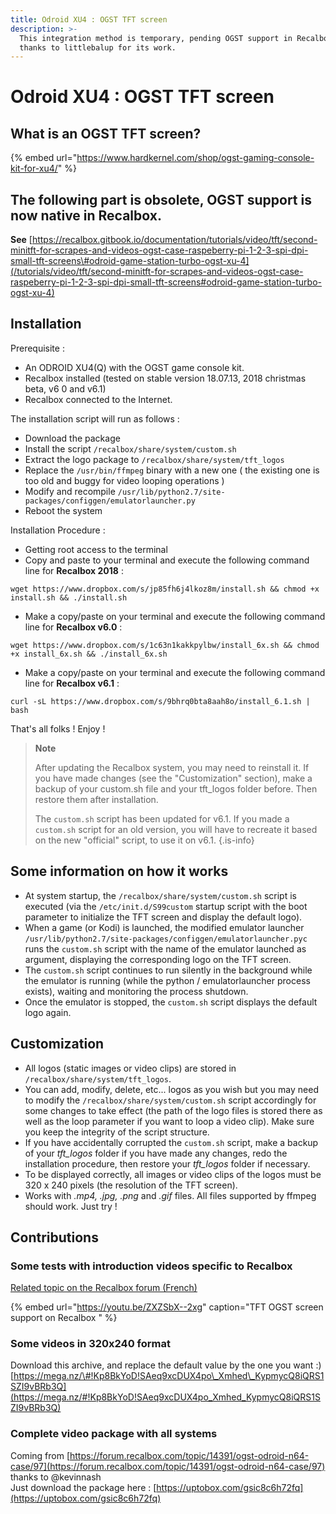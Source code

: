 ```yaml
---
title: Odroid XU4 : OGST TFT screen
description: >-
  This integration method is temporary, pending OGST support in Recalbox. Many
  thanks to littlebalup for its work.
---
```


# Odroid XU4 : OGST TFT screen

## What is an OGST TFT screen?

{% embed url="https://www.hardkernel.com/shop/ogst-gaming-console-kit-for-xu4/" %}

## The following part is obsolete, OGST support is now native in Recalbox.

**See** [https://recalbox.gitbook.io/documentation/tutorials/video/tft/second-minitft-for-scrapes-and-videos-ogst-case-raspeberry-pi-1-2-3-spi-dpi-small-tft-screens\#odroid-game-station-turbo-ogst-xu-4](/tutorials/video/tft/second-minitft-for-scrapes-and-videos-ogst-case-raspeberry-pi-1-2-3-spi-dpi-small-tft-screens#odroid-game-station-turbo-ogst-xu-4)

## Installation

Prerequisite :

* An ODROID XU4\(Q\) with the OGST game console kit.
* Recalbox installed \(tested on stable version 18.07.13, 2018 christmas beta, v6 0 and v6.1\)
* Recalbox connected to the Internet.

The installation script will run as follows :

* Download the package
* Install the script `/recalbox/share/system/custom.sh`
* Extract the logo package to `/recalbox/share/system/tft_logos`
* Replace the `/usr/bin/ffmpeg` binary with a new one \( the existing one is too old and buggy for video looping operations \)
* Modify and recompile `/usr/lib/python2.7/site-packages/configgen/emulatorlauncher.py`
* Reboot the system

Installation Procedure :

* Getting root access to the terminal
* Copy and paste to your terminal and execute the following command line for **Recalbox 2018** :

```text
wget https://www.dropbox.com/s/jp85fh6j4lkoz8m/install.sh && chmod +x install.sh && ./install.sh
```

* Make a copy/paste on your terminal and execute the following command line for **Recalbox v6.0** :

```text
wget https://www.dropbox.com/s/1c63n1kakkpylbw/install_6x.sh && chmod +x install_6x.sh && ./install_6x.sh
```

* Make a copy/paste on your terminal and execute the following command line for **Recalbox v6.1** :

```text
curl -sL https://www.dropbox.com/s/9bhrq0bta8aah8o/install_6.1.sh | bash
```

That's all folks ! Enjoy !


>**Note**
>
>After updating the Recalbox system, you may need to reinstall it. If you have made changes \(see the "Customization" section\), make a backup of your custom.sh file and your tft\_logos folder before. Then restore them after installation.
>
>The `custom.sh` script has been updated for v6.1. If you made a `custom.sh` script for an old version, you will have to recreate it based on the new "official" script, to use it on v6.1.
{.is-info}

## Some information on how it works

* At system startup, the `/recalbox/share/system/custom.sh` script is executed \(via the `/etc/init.d/S99custom` startup script with the boot parameter to initialize the TFT screen and display the default logo\).
* When a game \(or Kodi\) is launched, the modified emulator launcher `/usr/lib/python2.7/site-packages/configgen/emulatorlauncher.pyc` runs the `custom.sh` script with the name of the emulator launched as argument, displaying the corresponding logo on the TFT screen.
* The `custom.sh` script continues to run silently in the background while the emulator is running \(while the python / emulatorlauncher process exists\), waiting and monitoring the process shutdown.
* Once the emulator is stopped, the `custom.sh` script displays the default logo again.

## Customization

* All logos \(static images or video clips\) are stored in `/recalbox/share/system/tft_logos`.
* You can add, modify, delete, etc... logos as you wish but you may need to modify the `/recalbox/share/system/custom.sh` script accordingly for some changes to take effect \(the path of the logo files is stored there as well as the loop parameter if you want to loop a video clip\). Make sure you keep the integrity of the script structure.
* If you have accidentally corrupted the `custom.sh` script, make a backup of your _tft\_logos_ folder if you have made any changes, redo the installation procedure, then restore your _tft\_logos_ folder if necessary.
* To be displayed correctly, all images or video clips of the logos must be 320 x 240 pixels \(the resolution of the TFT screen\).
* Works with _.mp4, .jpg, .png_ and _.gif_ files. All files supported by ffmpeg should work. Just try !

## Contributions

### Some tests with introduction videos specific to Recalbox

[Related topic on the Recalbox forum \(French\)](https://forum.recalbox.com/topic/14391/ogst-odroid-n64-case)

{% embed url="https://youtu.be/ZXZSbX--2xg" caption="TFT OGST screen support on Recalbox " %}

### Some videos in 320x240 format

Download this archive, and replace the default value by the one you want :\) [https://mega.nz/\#!Kp8BkYoD!SAeq9xcDUX4po\_Xmhed\_KypmycQ8iQRS1SZI9vBRb3Q](https://mega.nz/#!Kp8BkYoD!SAeq9xcDUX4po_Xmhed_KypmycQ8iQRS1SZI9vBRb3Q)

### Complete video package with all systems

Coming from [https://forum.recalbox.com/topic/14391/ogst-odroid-n64-case/97](https://forum.recalbox.com/topic/14391/ogst-odroid-n64-case/97) thanks to @kevinnash  
Just download the package here : [https://uptobox.com/gsic8c6h72fq](https://uptobox.com/gsic8c6h72fq)


